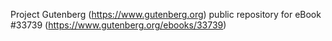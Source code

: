 Project Gutenberg (https://www.gutenberg.org) public repository for eBook #33739 (https://www.gutenberg.org/ebooks/33739)
